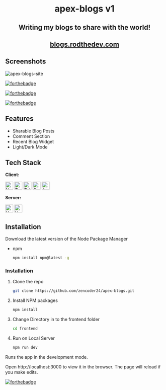 
<h1 align="center">apex-blogs v1 </h1>

<h2 align="center"> Writing my blogs to share with the world!</h2>

<h2 align="center"><a href="https://blogs.rodthedev.com/" target="_blank">blogs.rodthedev.com</a><h2>

## Screenshots

![apex-blogs-site](https://user-images.githubusercontent.com/14830624/200688115-0e5ad3ec-8b4c-4033-b122-fbbe6e354a26.png)

[![forthebadge](https://forthebadge.com/images/badges/built-with-swag.svg)](https://forthebadge.com)

[![forthebadge](https://forthebadge.com/images/badges/made-with-typescript.svg)](https://forthebadge.com)

[![forthebadge](https://forthebadge.com/images/badges/open-source.svg)](https://forthebadge.com)



## Features

- Sharable Blog Posts
- Comment Section
- Recent Blog Widget
- Light/Dark Mode




## Tech Stack

**Client:**
<p>
  <img alt="NextJs" src="https://img.shields.io/badge/Next-black?style=for-the-badge&logo=next.js&logoColor=white" height="25px"/>
  <img alt="Typescript" src="https://img.shields.io/badge/typescript-3178C6?style=for-the-badge&logo=typescript&logoColor=white" height="25px"/>
  <img alt="Tailwidcss" src="https://img.shields.io/badge/Tailwind_CSS-38B2AC?style=for-the-badge&logo=tailwind-css&logoColor=white" height="25px"/>
  <img alt="GraphQL" src="https://img.shields.io/badge/graphql-E10098?style=for-the-badge&logo=graphql&logoColor=white" height="25px"/>
  <img alt="Apollo GraphQL" src="https://img.shields.io/badge/apollo_graphql-311C87?style=for-the-badge&logo=apollographql&logoColor=white" height="25px"/>
</p>

**Server:** 
<p>
  <img alt="Heroku" src="https://img.shields.io/badge/-Heroku-430098?style=flat-square&logo=heroku&logoColor=white" height="25px"/>
  <img alt="Heroku" src="https://img.shields.io/badge/-Strapi-2F2E8B?style=flat-square&logo=strapi&logoColor=white" height="25px"/>
 
</p>


## Installation

Download the latest version of the Node Package Manager

- npm
  ```sh
  npm install npm@latest -g
  ```

### Installation

1. Clone the repo
   ```sh
   git clone https://github.com/zencoder24/apex-blogs.git
   ```
2. Install NPM packages
   ```sh
   npm install
   ```
3. Change Directory in to the frontend folder
   ```sh
   cd frontend
   ```
4. Run on Local Server
   ```sh
   npm run dev
   ```

Runs the app in the development mode.

Open http://localhost:3000 to view it in the browser. The page will reload if you make edits.



[![forthebadge](https://forthebadge.com/images/badges/powered-by-coders-sweat.svg)](https://forthebadge.com)


